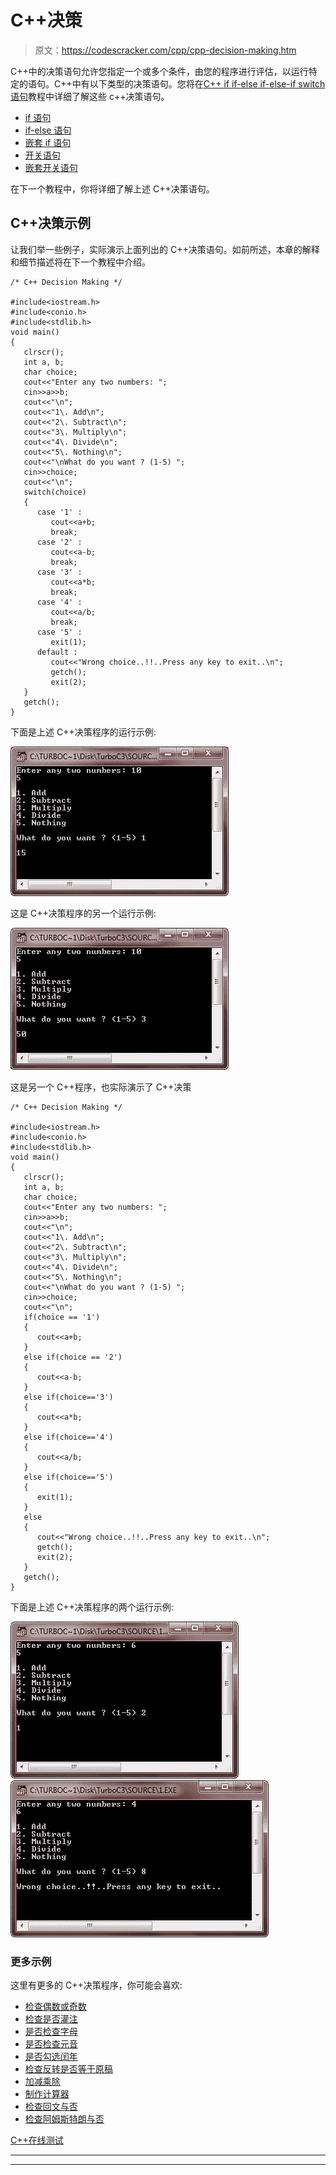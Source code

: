 # C++决策

> 原文：<https://codescracker.com/cpp/cpp-decision-making.htm>

C++中的决策语句允许您指定一个或多个条件，由您的程序进行评估，以运行特定的语句。C++中有以下类型的决策语句。您将在[C++ if if-else if-else-if switch 语句](/cpp/cpp-selection-statements.htm)教程中详细了解这些 c++决策语句。

*   [if 语句](/cpp/cpp-selection-statements.htm)
*   [if-else 语句](/cpp/cpp-selection-statements.htm)
*   [嵌套 if 语句](/cpp/cpp-selection-statements.htm)
*   [开关语句](/cpp/cpp-selection-statements.htm)
*   [嵌套开关语句](/cpp/cpp-selection-statements.htm)

在下一个教程中，你将详细了解上述 C++决策语句。

## C++决策示例

让我们举一些例子，实际演示上面列出的 C++决策语句。如前所述，本章的解释和细节描述将在下一个教程中介绍。

```
/* C++ Decision Making */

#include<iostream.h>
#include<conio.h>
#include<stdlib.h>
void main()
{
   clrscr();
   int a, b;
   char choice;
   cout<<"Enter any two numbers: ";
   cin>>a>>b;
   cout<<"\n";
   cout<<"1\. Add\n";
   cout<<"2\. Subtract\n";
   cout<<"3\. Multiply\n";
   cout<<"4\. Divide\n";
   cout<<"5\. Nothing\n";
   cout<<"\nWhat do you want ? (1-5) ";
   cin>>choice;
   cout<<"\n";
   switch(choice)
   {
      case '1' :
         cout<<a+b;
         break;
      case '2' :
         cout<<a-b;
         break;
      case '3' :
         cout<<a*b;
         break;
      case '4' :
         cout<<a/b;
         break;
      case '5' :
         exit(1);
      default :
         cout<<"Wrong choice..!!..Press any key to exit..\n";
         getch();
         exit(2);
   }
   getch();
}
```

下面是上述 C++决策程序的运行示例:

![c++ decision making](img/94d55ae83d6e88d56f0b6208817bffdd.png)

这是 C++决策程序的另一个运行示例:

![decision making in c++](img/dbd8e1ebda1cd11bef4a3f97bf554044.png)

这是另一个 C++程序，也实际演示了 C++决策

```
/* C++ Decision Making */

#include<iostream.h>
#include<conio.h>
#include<stdlib.h>
void main()
{
   clrscr();
   int a, b;
   char choice;
   cout<<"Enter any two numbers: ";
   cin>>a>>b;
   cout<<"\n";
   cout<<"1\. Add\n";
   cout<<"2\. Subtract\n";
   cout<<"3\. Multiply\n";
   cout<<"4\. Divide\n";
   cout<<"5\. Nothing\n";
   cout<<"\nWhat do you want ? (1-5) ";
   cin>>choice;
   cout<<"\n";
   if(choice == '1')
   {
      cout<<a+b;
   }
   else if(choice == '2')
   {
      cout<<a-b;
   }
   else if(choice=='3')
   {
      cout<<a*b;
   }
   else if(choice=='4')
   {
      cout<<a/b;
   }
   else if(choice=='5')
   {
      exit(1);
   }
   else
   {
      cout<<"Wrong choice..!!..Press any key to exit..\n";
      getch();
      exit(2);
   }
   getch();
}
```

下面是上述 C++决策程序的两个运行示例:

![c++ decision making statements](img/48aee54de28d3f8ee00ea2f54461eb2f.png)
![decision making statements c++](img/22df2b53488e3fa456e62e225f779b5d.png)

### 更多示例

这里有更多的 C++决策程序，你可能会喜欢:

*   [检查偶数或奇数](/cpp/program/cpp-program-check-even-odd.htm)
*   [检查是否灌注](/cpp/program/cpp-program-check-prime.htm)
*   [是否检查字母](/cpp/program/cpp-program-check-alphabet.htm)
*   [是否检查元音](/cpp/program/cpp-program-check-vowel.htm)
*   [是否勾选闰年](/cpp/program/cpp-program-check-leap-year.htm)
*   [检查反转是否等于原稿](/cpp/program/cpp-program-check-reverse-equal-original.htm)
*   [加减乘除](/cpp/program/addition-subtraction-multiplication-division.htm)
*   [制作计算器](/cpp/program/cpp-program-make-calculator.htm)
*   [检查回文与否](/cpp/program/cpp-program-palindrome-number.htm)
*   [检查阿姆斯特朗与否](/cpp/program/cpp-program-find-armstrong-number.htm)

[C++在线测试](/exam/showtest.php?subid=3)

* * *

* * *